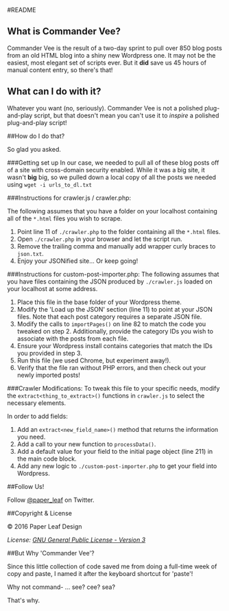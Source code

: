 #README

## What is Commander Vee?

Commander Vee is the result of a two-day sprint to pull over 850 blog posts from an old HTML blog into a shiny new Wordpress one. It may not be the easiest, most elegant set of scripts ever. But it **did** save us 45 hours of manual content entry, so there's that!


## What can I do with it?

Whatever you want (no, seriously). Commander Vee is not a polished plug-and-play script, but that doesn't mean you can't use it to _inspire_ a polished plug-and-play script!

##How do I do that?

So glad you asked.

###Getting set up
In our case, we needed to pull all of these blog posts off of a site with cross-domain security enabled. While it was a big site, it wasn't **big** big, so we pulled down a local copy of all the posts we needed using
```wget -i urls_to_dl.txt```

###Instructions for crawler.js / crawler.php:

The following assumes that you have a folder on your localhost containing all of the `*.html` files you wish to scrape.

1. Point line 11 of `./crawler.php` to the folder containing all the `*.html` files.
2. Open `./crawler.php` in your browser and let the script run.
3. Remove the trailing comma and manually add wrapper curly braces to `json.txt`.
4. Enjoy your JSONified site... Or keep going!


###Instructions for custom-post-importer.php:
The following assumes that you have files containing the JSON produced by `./crawler.js` loaded on your localhost at some address.

1. Place this file in the base folder of your Wordpress theme.
2. Modify the 'Load up the JSON' section (line 11) to point at your JSON files. Note that each post category requires a separate JSON file.
3. Modify the calls to `importPages()` on line 82 to match the code you tweaked on step 2. Additionally, provide the category IDs you wish to associate with the posts from each file.
4. Ensure your Wordpress install contains categories that match the IDs you provided in step 3.
5. Run this file (we used Chrome, but experiment away!).
6. Verify that the file ran without PHP errors, and then check out your newly imported posts!

###Crawler Modifications:
To tweak this file to your specific needs, modify the `extract<thing_to_extract>()` functions in `crawler.js` to select the necessary elements.

In order to add fields:
1. Add an `extract<new_field_name>()` method that returns the information you need.
2. Add  a call to your new function to `processData()`.
3. Add a default value for your field to the initial page object (line 211) in the main code block.
4. Add any new logic to `./custom-post-importer.php` to get your field into Wordpress.

##Follow Us!

Follow [@paper_leaf](https://twitter.com/paper_leaf) on Twitter.

##Copyright & License

© 2016 Paper Leaf Design

_License: [GNU General Public License - Version 3](https://github.com/paper-leaf/command-vee/blob/master/LICENSE)_

##But Why 'Commander Vee'?

Since this little collection of code saved me from doing a full-time week of copy and paste, I named it after the keyboard shortcut for 'paste'!

Why not command- ... see? cee? sea?

That's why.
